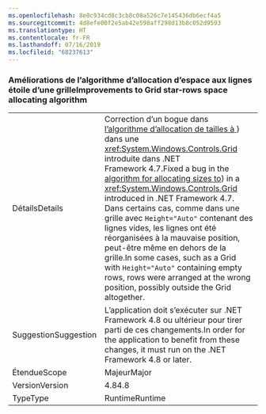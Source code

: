 ```yaml
---
ms.openlocfilehash: 8e0c934cd8c3cb8c08a526c7e145436db6ecf4a5
ms.sourcegitcommit: 4d8efe00f2e5ab42e598aff298d13b8c052d9593
ms.translationtype: HT
ms.contentlocale: fr-FR
ms.lasthandoff: 07/16/2019
ms.locfileid: "68237613"
---
```

### <a name="improvements-to-grid-star-rows-space-allocating-algorithm"></a><span data-ttu-id="a96ab-101">Améliorations de l’algorithme d’allocation d’espace aux lignes étoile d’une grille</span><span class="sxs-lookup"><span data-stu-id="a96ab-101">Improvements to Grid star-rows space allocating algorithm</span></span>

|   |   |
|---|---|
|<span data-ttu-id="a96ab-102">Détails</span><span class="sxs-lookup"><span data-stu-id="a96ab-102">Details</span></span>|<span data-ttu-id="a96ab-103">Correction d’un bogue dans [l’algorithme d’allocation de tailles à ](https://github.com/Microsoft/dotnet/blob/master/Documentation/compatibility/wpf-grid-allocation-of-space-to-star-columns.md)) dans une <xref:System.Windows.Controls.Grid> introduite dans .NET Framework 4.7.</span><span class="sxs-lookup"><span data-stu-id="a96ab-103">Fixed a bug in the [algorithm for allocating sizes to](https://github.com/Microsoft/dotnet/blob/master/Documentation/compatibility/wpf-grid-allocation-of-space-to-star-columns.md)) in a <xref:System.Windows.Controls.Grid> introduced in .NET Framework 4.7.</span></span>  <span data-ttu-id="a96ab-104">Dans certains cas, comme dans une grille avec <code>Height=&quot;Auto&quot;</code> contenant des lignes vides, les lignes ont été réorganisées à la mauvaise position, peut-être même en dehors de la grille.</span><span class="sxs-lookup"><span data-stu-id="a96ab-104">In some cases, such as a Grid with <code>Height=&quot;Auto&quot;</code> containing empty rows, rows were arranged at the wrong position, possibly outside the Grid altogether.</span></span>|
|<span data-ttu-id="a96ab-105">Suggestion</span><span class="sxs-lookup"><span data-stu-id="a96ab-105">Suggestion</span></span>|<span data-ttu-id="a96ab-106">L’application doit s’exécuter sur .NET Framework 4.8 ou ultérieur pour tirer parti de ces changements.</span><span class="sxs-lookup"><span data-stu-id="a96ab-106">In order for the application to benefit from these changes, it must run on the .NET Framework 4.8 or later.</span></span>|
|<span data-ttu-id="a96ab-107">Étendue</span><span class="sxs-lookup"><span data-stu-id="a96ab-107">Scope</span></span>|<span data-ttu-id="a96ab-108">Majeur</span><span class="sxs-lookup"><span data-stu-id="a96ab-108">Major</span></span>|
|<span data-ttu-id="a96ab-109">Version</span><span class="sxs-lookup"><span data-stu-id="a96ab-109">Version</span></span>|<span data-ttu-id="a96ab-110">4.8</span><span class="sxs-lookup"><span data-stu-id="a96ab-110">4.8</span></span>|
|<span data-ttu-id="a96ab-111">Type</span><span class="sxs-lookup"><span data-stu-id="a96ab-111">Type</span></span>|<span data-ttu-id="a96ab-112">Runtime</span><span class="sxs-lookup"><span data-stu-id="a96ab-112">Runtime</span></span>|
